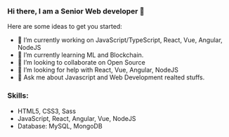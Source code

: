 ### Hi there, I am a Senior Web developer 👋

Here are some ideas to get you started:

- 🔭 I’m currently working on JavaScript/TypeScript, React, Vue, Angular, NodeJS
- 🌱 I’m currently learning ML and Blockchain.
- 👯 I’m looking to collaborate on Open Source
- 🤔 I’m looking for help with React, Vue, Angular, NodeJS
- 💬 Ask me about Javascript and Web Development realted stuffs.

### Skills:
- HTML5, CSS3, Sass
- JavaScript, React, Angular, Vue, NodeJS
- Database: MySQL, MongoDB
